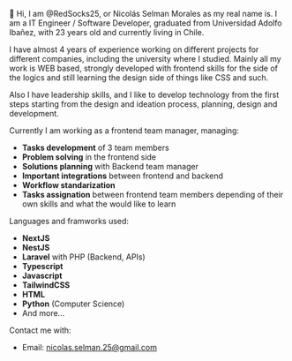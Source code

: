 👋 Hi, I am @RedSocks25, or Nicolás Selman Morales as my real name is.
I am a IT Engineer / Software Developer, graduated from Universidad Adolfo Ibañez, with 23 years old and currently living in Chile.

I have almost 4 years of experience working on different projects for different companies, including the university where I studied. Mainly all my work is WEB based, strongly developed with frontend skills for the side of the logics and still learning the design side of things like CSS and such.

Also I have leadership skills, and I like to develop technology from the first steps starting from the design and ideation process, planning, design and development.

Currently I am working as a frontend team manager, managing:
- **Tasks development** of 3 team members
- **Problem solving** in the frontend side
- **Solutions planning** with Backend team manager
- **Important integrations** between frontend and backend
- **Workflow standarization**
- **Tasks assignation** between frontend team members depending of their own skills and what the would like to learn

Languages and framworks used:
- **NextJS**
- **NestJS**
- **Laravel** with PHP (Backend, APIs)
- **Typescript**
- **Javascript**
- **TailwindCSS**
- **HTML**
- **Python** (Computer Science)
- And more...

Contact me with:
- Email: nicolas.selman.25@gmail.com

<!---
RedSocks25/RedSocks25 is a ✨ special ✨ repository because its `README.md` (this file) appears on your GitHub profile.
You can click the Preview link to take a look at your changes.
--->

